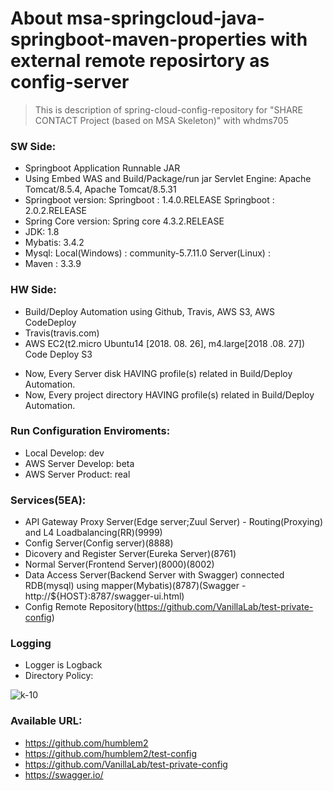 # About msa-springcloud-java-springboot-maven-properties with external remote reposirtory as config-server

> This is description of spring-cloud-config-repository 
> for "SHARE CONTACT Project (based on MSA Skeleton)" with whdms705

### SW Side:
- Springboot Application Runnable JAR
- Using Embed WAS and Build/Package/run jar
    Servlet Engine: Apache Tomcat/8.5.4, Apache Tomcat/8.5.31
- Springboot version:
    Springboot : 1.4.0.RELEASE
    Springboot : 2.0.2.RELEASE
- Spring Core version:
    Spring core 4.3.2.RELEASE
- JDK: 1.8
- Mybatis: 3.4.2
- Mysql: 
    Local(Windows) : community-5.7.11.0
    Server(Linux) : 
- Maven : 3.3.9

### HW Side:
- Build/Deploy Automation using Github, Travis, AWS S3, AWS CodeDeploy
- Travis(travis.com)
- AWS
    EC2(t2.micro Ubuntu14 [2018. 08. 26], m4.large[2018 .08. 27])
    Code Deploy
    S3

* Now, Every Server disk HAVING profile(s) related in Build/Deploy Automation.
* Now, Every project directory HAVING profile(s) related in Build/Deploy Automation.

### Run Configuration Enviroments:
- Local Develop: dev
- AWS Server Develop: beta
- AWS Server Product: real

### Services(5EA):
- API Gateway Proxy Server(Edge server;Zuul Server) - Routing(Proxying) and L4 Loadbalancing(RR)(9999)
- Config Server(Config server)(8888)
- Dicovery and Register Server(Eureka Server)(8761)
- Normal Server(Frontend Server)(8000)(8002)
- Data Access Server(Backend Server with Swagger) connected RDB(mysql) using mapper(Mybatis)(8787)(Swagger - http://${HOST}:8787/swagger-ui.html)
- Config Remote Repository(https://github.com/VanillaLab/test-private-config)

### Logging
- Logger is Logback
- Directory Policy:

![k-10](https://user-images.githubusercontent.com/42057272/44655616-c1b7cb00-aa30-11e8-8cc5-fedbb7ca413b.png)

### Available URL:
- https://github.com/humblem2
- https://github.com/humblem2/test-config
- https://github.com/VanillaLab/test-private-config
- https://swagger.io/


